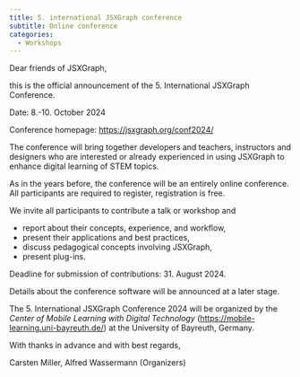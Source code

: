 ```yaml
---
title: 5. international JSXGraph conference 
subtitle: Online conference
categories:
  - Workshops
---
```


Dear friends of JSXGraph,

this is the official announcement of the 5. International JSXGraph Conference.

Date: 8.-10. October 2024

Conference homepage: <https://jsxgraph.org/conf2024/>

The conference will bring together developers and teachers, instructors and designers who are interested or already experienced in using JSXGraph to enhance digital learning of STEM topics.

As in the years before, the conference will be an entirely online conference. All participants are required to register, registration is free.

We invite all participants to contribute a talk or workshop and

- report about their concepts, experience, and workflow,
- present their applications and best practices,
- discuss pedagogical concepts involving JSXGraph,
- present plug-ins.

Deadline for submission of contributions: 31. August 2024.

Details about the conference software will be announced at a later stage.

The 5. International JSXGraph Conference 2024 will be organized by the *Center of Mobile Learning with Digital Technology* 
(<https://mobile-learning.uni-bayreuth.de/>) at the University of Bayreuth, Germany.

With thanks in advance and with best regards,

Carsten Miller, Alfred Wassermann (Organizers)

